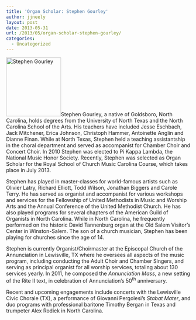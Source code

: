 ```yaml
---
title: 'Organ Scholar: Stephen Gourley'
author: jjneely
layout: post
date: 2013-05-31
url: /2013/05/organ-scholar-stephen-gourley/
categories:
  - Uncategorized
---
```

<img class="alignleft size-full wp-image-539" alt="Stephen Gourley" src="/wp-content/uploads/2010/08/S-Gourley-Headshot1.jpg" width="150" height="161" />Stephen Gourley, a native of Goldsboro, North Carolina, holds degrees from the University of North Texas and the North Carolina School of the Arts. His teachers have included Jesse Eschbach, Jack Mitchener, Erica Johnson, Christoph Hammer, Antoinette Anglin and Dianne Finan. While at North Texas, Stephen held a teaching assistantship in the choral department and served as accompanist for Chamber Choir and Concert Choir. In 2010 Stephen was elected to Pi Kappa Lambda, the National Music Honor Society. Recently, Stephen was selected as Organ Scholar for the Royal School of Church Music Carolina Course, which takes place in July 2013.

Stephen has played in master-classes for world-famous artists such as Olivier Latry, Richard Elliott, Todd Wilson, Jonathan Biggers and Carole Terry. He has served as organist and accompanist for various workshops and services for the Fellowship of United Methodists in Music and Worship Arts and the Annual Conference of the United Methodist Church. He has also played programs for several chapters of the American Guild of Organists in North Carolina. While in North Carolina, he frequently performed on the historic David Tannenburg organ at the Old Salem Visitor’s Center in Winston-Salem. The son of a church musician, Stephen has been playing for churches since the age of 14.

Stephen is currently Organist/Choirmaster at the Episcopal Church of the Annunciation in Lewisville, TX where he oversees all aspects of the music program, including conducting the Adult Choir and Chamber Singers, and serving as principal organist for all worship services, totaling about 130 services yearly. In 2011, he composed the *Annunciation Mass*, a new setting of the Rite II text, in celebration of Annunciation’s 50<sup>th</sup> anniversary.

Recent and upcoming engagements include concerts with the Lewisville Civic Chorale (TX), a performance of Giovanni Pergolesi’s *Stabat Mater*, and duo programs with professional baritone Timothy Bergan in Texas and trumpeter Alex Rodiek in North Carolina.